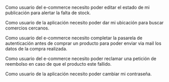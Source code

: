 
Como usuario del e-commerce necesito poder editar el estado de mi publicación para alertar la falta de stock.

Como usuario de la aplicación necesito poder dar mi ubicación para buscar comercios cercanos.

Como usuario del e-commerce necesito completar la pasarela de autenticación antes de comprar un producto para poder enviar via mail los datos de la compra realizada.

Como usuario del e-commerce necesito poder reclamar una petición de reembolso en caso de que el producto este fallido.

Como usuario de la aplicación necesito poder cambiar mi contraseña.






